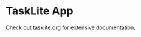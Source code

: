 # TaskLite App

Check out [tasklite.org] for extensive documentation.

[tasklite.org]: https://tasklite.org
